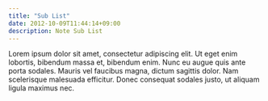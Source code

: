 ```yaml
---
title: "Sub List"
date: 2012-10-09T11:44:14+09:00
description: Note Sub List
---
```


Lorem ipsum dolor sit amet, consectetur adipiscing elit. Ut eget enim lobortis, bibendum massa et, bibendum enim. Nunc eu augue quis ante porta sodales. Mauris vel faucibus magna, dictum sagittis dolor. Nam scelerisque malesuada efficitur. Donec consequat sodales justo, ut aliquam ligula maximus nec. 